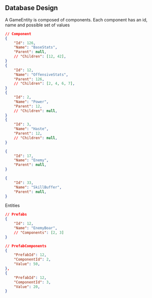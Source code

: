 ## Database Design
A GameEntity is composed of components. Each component has an id, name and possible set of values

```json
// Component
{
    "Id": 126,
    "Name": "BaseStats",
    "Parent": null,
    // "Children": [12, 42],
}
{
    "Id": 12,
    "Name": "OffensiveStats",
    "Parent": 126,
    // "Children": [2, 4, 6, 7],
}
{
    "Id": 2,
    "Name": "Power",
    "Parent": 12,
    // "Children": null,
}
{
    "Id": 3,
    "Name": "Haste",
    "Parent": 12,
    // "Children": null,
}

{
    "Id": 17,
    "Name": "Enemy",
    "Parent": null,
}

{
    "Id": 33,
    "Name": "SkillBuffer",
    "Parent": null,
}
```

Entities
```json
// Prefabs
{
    "Id": 12,
    "Name": "EnemyBoar",
    // "Components": [2, 3]
}

// PrefabComponents
{
    "PrefabId": 12,
    "ComponentId": 2,
    "Value": 50,
},
{
    "PrefabId": 12,
    "ComponentId": 3,
    "Value": 20,
}
```


